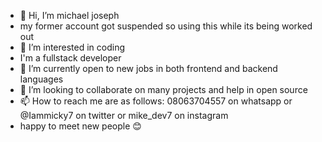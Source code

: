 - 👋 Hi, I’m michael joseph
- my former account got suspended so using this while its being worked out
- 👀 I’m interested in coding
- I'm a fullstack developer
- 🌱 I’m currently open to new jobs in both frontend and backend languages
- 💞️ I’m looking to collaborate on many projects and help in open source 
- 📫 How to reach me are as follows: 08063704557 on whatsapp or @Iammicky7 on twitter or mike_dev7 on instagram
- happy to meet new people 😊

<!---
Mickyj70/Mickyj70 is a ✨ special ✨ repository because its `README.md` (this file) appears on your GitHub profile.
You can click the Preview link to take a look at your changes.
--->
